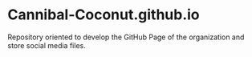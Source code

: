 # Cannibal-Coconut.github.io
Repository oriented to develop the GitHub Page of the organization and store social media files.
